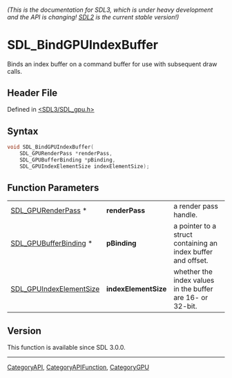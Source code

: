 ###### (This is the documentation for SDL3, which is under heavy development and the API is changing! [SDL2](https://wiki.libsdl.org/SDL2/) is the current stable version!)
# SDL_BindGPUIndexBuffer

Binds an index buffer on a command buffer for use with subsequent draw calls.

## Header File

Defined in [<SDL3/SDL_gpu.h>](https://github.com/libsdl-org/SDL/blob/main/include/SDL3/SDL_gpu.h)

## Syntax

```c
void SDL_BindGPUIndexBuffer(
    SDL_GPURenderPass *renderPass,
    SDL_GPUBufferBinding *pBinding,
    SDL_GPUIndexElementSize indexElementSize);
```

## Function Parameters

|                                                    |                      |                                                              |
| -------------------------------------------------- | -------------------- | ------------------------------------------------------------ |
| [SDL_GPURenderPass](SDL_GPURenderPass) *           | **renderPass**       | a render pass handle.                                        |
| [SDL_GPUBufferBinding](SDL_GPUBufferBinding) *     | **pBinding**         | a pointer to a struct containing an index buffer and offset. |
| [SDL_GPUIndexElementSize](SDL_GPUIndexElementSize) | **indexElementSize** | whether the index values in the buffer are 16- or 32-bit.    |

## Version

This function is available since SDL 3.0.0.

----
[CategoryAPI](CategoryAPI), [CategoryAPIFunction](CategoryAPIFunction), [CategoryGPU](CategoryGPU)

